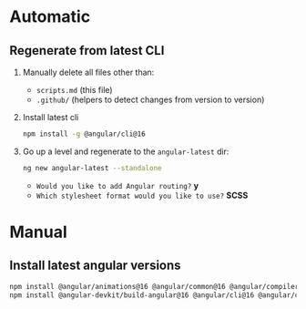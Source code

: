 # Automatic

## Regenerate from latest CLI

1. Manually delete all files other than:
    * `scripts.md` (this file)
    * `.github/` (helpers to detect changes from version to version)

2. Install latest cli
    ```sh
    npm install -g @angular/cli@16
    ```

3. Go up a level and regenerate to the `angular-latest` dir:

    ```sh
    ng new angular-latest --standalone
    ```

    * `Would you like to add Angular routing?` **y**
    * `Which stylesheet format would you like to use?` **SCSS**

# Manual

## Install latest angular versions

```sh
npm install @angular/animations@16 @angular/common@16 @angular/compiler@16 @angular/core@16 @angular/forms@16 @angular/platform-browser@16 @angular/platform-browser-dynamic@16 @angular/router@16 --save --force
npm install @angular-devkit/build-angular@16 @angular/cli@16 @angular/compiler-cli@16 --save-dev --force

```